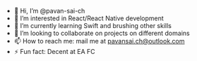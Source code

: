- 👋 Hi, I’m @pavan-sai-ch
- 👀 I’m interested in React/React Native development
- 🌱 I’m currently learning Swift and brushing other skills
- 💞️ I’m looking to collaborate on projects on different domains
- 📫 How to reach me: mail me at pavansai.ch@outlook.com  
- ⚡ Fun fact: Decent at EA FC

<!---
pavan-sai-ch/pavan-sai-ch is a ✨ special ✨ repository because its `README.md` (this file) appears on your GitHub profile.
You can click the Preview link to take a look at your changes.
--->
